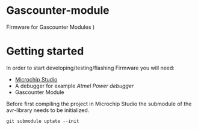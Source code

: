 # Gascounter-module
Firmware for Gascounter Modules
)
# Getting started
In order to start developing/testing/flashing Firmware you will need: 
- [Microchip Studio](https://www.microchip.com/en-us/tools-resources/develop/microchip-studio)
- A debugger for example *Atmel Power debugger*
- Gascounter Module


Before first compiling the project in Microchip Studio the submodule of the avr-library needs to be initialized.
```
git submodule uptate --init
```
